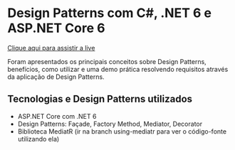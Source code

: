 # Design Patterns com C#, .NET 6 e ASP.NET Core 6

[Clique aqui para assistir a live](https://youtu.be/mkqYfutRaVQ)


Foram apresentados os principais conceitos sobre Design Patterns, benefícios, como utilizar e uma demo prática resolvendo requisitos através da aplicação de Design Patterns.

## Tecnologias e Design Patterns utilizados
- ASP.NET Core com .NET 6
- Design Patterns: Façade, Factory Method, Mediator, Decorator
- Biblioteca MediatR (ir na branch using-mediatr para ver o código-fonte utilizando ela)
